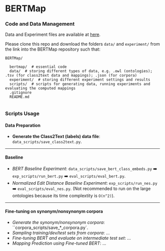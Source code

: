 # BERTMap

### Code and Data Management

Data and Experiment files are available at [here](https://drive.google.com/drive/folders/11_Dj6f7MN3pTKkWUUAKnY-vTWh4mMOdE?usp=sharing).

Please clone this repo and download the folders ``data/`` and ``experiment/`` from the link into the BERTMap repository such that:
```
BERTMap/

  bertmap/  # essential code
  data/  # storing different types of data, e.g. .owl (ontologies); .tsv (for class2text data and mappings); .json (for corpora)
  experiment/  # storing different experiment settings and results
  scripts/  # scripts for generating data, running experiments and evaluating the computed mappings
  .gitignore
  README.md
  
```

### Scripts Usage

#### Data Preparation
- **Generate the Class2Text (labels) data file**: ``data_scripts/save_class2text.py``.
-------------------
#### Baseline
- *BERT Baseline Experiment*: ``data_scripts/save_bert_class_embeds.py`` ➡️ ``exp_scripts/run_bert.py`` ➡️ ``eval_scripts/eval_bert.py``.
- *Normalized Edit Distance Baseline Experiment*: ``exp_scripts/run_nes.py`` ➡️ ``eval_scripts/eval_nes.py``.  (Not recommended to run on the large ontologies because its time complextity is `O(n^2)`).
--------------------
#### Fine-tuning on synonym/nonsynonym corpora
- *Generate the synonym/nonsynonym corpora*: ``corpora_scripts/save_*_corpora.py`.
- *Sampling training/dev/test sets from corpora*: ... 
- *Fine-tuning BERT and evaluate on intermediate test set*: ...
- *Mapping Prediction using Fine-tuned BERT*: ...

